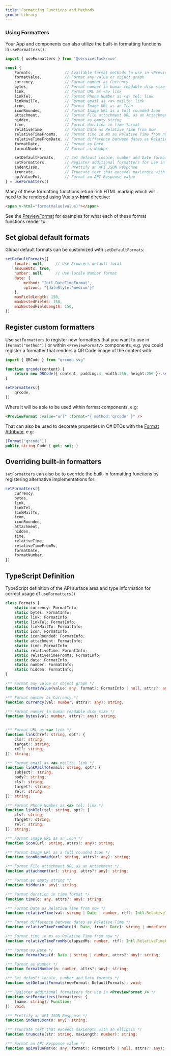 ```yaml
---
title: Formatting Functions and Methods
group: Library
---
```


### Using Formatters

Your App and components can also utilize the built-in formatting functions in `useFormatters()`:

```js
import { useFormatters } from '@servicestack/vue'

const {
    Formats,              // Available format methods to use in <PreviewFormat />
    formatValue,          // Format any value or object graph
    currency,             // Format number as Currency
    bytes,                // Format number in human readable disk size
    link,                 // Format URL as <a> link
    linkTel,              // Format Phone Number as <a> tel: link
    linkMailTo,           // Format email as <a> mailto: link
    icon,                 // Format Image URL as an Icon
    iconRounded,          // Format Image URL as a full rounded Icon
    attachment,           // Format File attachment URL as an Attachment
    hidden,               // Format as empty string
    time,                 // Format duration in time format
    relativeTime,         // Format Date as Relative Time from now
    relativeTimeFromMs,   // Format time in ms as Relative Time from now
    relativeTimeFromDate, // Format difference between dates as Relative Time
    formatDate,           // Format as Date
    formatNumber,         // Format as Number

    setDefaultFormats,    // Set default locale, number and Date formats
    setFormatters,        // Register additional formatters for use in <PreviewFormat />
    indentJson,           // Prettify an API JSON Response
    truncate,             // Truncate text that exceeds maxLength with an ellipsis
    apiValueFmt,          // Format an API Response value
} = useFormatters()
```

Many of these formatting functions return rich HTML markup which will need to be rendered using Vue's **v-html** directive:

```html
<span v-html="formatValue(value)"></span>
```

See the [PreviewFormat](/vue/formats) for examples for what each of these format functions render to. 

<api-reference component="setDefaultFormats"></api-reference>
## Set global default formats

Global default formats can be customized with `setDefaultFormats`:

```js
setDefaultFormats({
    locale: null,     // Use Browsers default local
    assumeUtc: true,
    number: null,     // Use locale Number format
    date: {
        method: "Intl.DateTimeFormat",
        options: "{dateStyle:'medium'}"
    },
    maxFieldLength: 150,
    maxNestedFields: 150,
    maxNestedFieldLength: 150,
})
```

<api-reference component="setFormatters"></api-reference>
## Register custom formatters

Use `setFormatters` to register new formatters that you want to use in `[Format("method")]` or 
within `<PreviewFormat/>` components, e.g. you could register a formatter that renders a QR Code image of the content with:

```ts
import { QRCode } from "qrcode-svg"

function qrcode(content) {
    return new QRCode({ content, padding:4, width:256, height:256 }).svg()
}

setFormatters({
    qrcode,
})
```

Where it will be able to be used within format components, e.g:

```html
<PreviewFormat :value="url" :format="{ method:'qrcode' }" />
```

That can also be used to decorate properties in C# DTOs with the [Format Attribute](/locode/formatters), e.g:

```csharp
[Format("qrcode")]
public string Code { get; set; }
```

## Overriding built-in formatters

`setFormatters` can also be to override the built-in formatting functions by registering alternative implementations for:

```ts
setFormatters({
    currency,
    bytes,
    link,
    linkTel,
    linkMailTo,
    icon,
    iconRounded,
    attachment,
    hidden,
    time,
    relativeTime,
    relativeTimeFromMs,
    formatDate,
    formatNumber,
})
```

## TypeScript Definition

TypeScript definition of the API surface area and type information for correct usage of `useFormatters()`

```ts
class Formats {
    static currency: FormatInfo;
    static bytes: FormatInfo;
    static link: FormatInfo;
    static linkTel: FormatInfo;
    static linkMailTo: FormatInfo;
    static icon: FormatInfo;
    static iconRounded: FormatInfo;
    static attachment: FormatInfo;
    static time: FormatInfo;
    static relativeTime: FormatInfo;
    static relativeTimeFromMs: FormatInfo;
    static date: FormatInfo;
    static number: FormatInfo;
    static hidden: FormatInfo;
}

/** Format any value or object graph */
function formatValue(value: any, format?: FormatInfo | null, attrs?: any): any;

/** Format number as Currency */
function currency(val: number, attrs?: any): string;

/** Format number in human readable disk size */
function bytes(val: number, attrs?: any): string;


/** Format URL as <a> link */
function link(href: string, opt?: {
    cls?: string;
    target?: string;
    rel?: string;
}): string;

/** Format email as <a> mailto: link */
function linkMailTo(email: string, opt?: {
    subject?: string;
    body?: string;
    cls?: string;
    target?: string;
    rel?: string;
}): string;

/** Format Phone Number as <a> tel: link */
function linkTel(tel: string, opt?: {
    cls?: string;
    target?: string;
    rel?: string;
}): string;

/** Format Image URL as an Icon */
function icon(url: string, attrs?: any): string;

/** Format Image URL as a full rounded Icon */
function iconRounded(url: string, attrs?: any): string;

/** Format File attachment URL as an Attachment */
function attachment(url: string, attrs?: any): string;

/** Format as empty string */
function hidden(o: any): string;

/** Format duration in time format */
function time(o: any, attrs?: any): string;

/** Format Date as Relative Time from now */
function relativeTime(val: string | Date | number, rtf?: Intl.RelativeTimeFormat): string | undefined;

/** Format difference between dates as Relative Time */
function relativeTimeFromDate(d: Date, from?: Date): string | undefined;

/** Format time in ms as Relative Time from now */
function relativeTimeFromMs(elapsedMs: number, rtf?: Intl.RelativeTimeFormat): string | undefined;

/** Format as Date */
function formatDate(d: Date | string | number, attrs?: any): string;

/** Format as Number */
function formatNumber(n: number, attrs?: any): string;

/** Set default locale, number and Date formats */
function setDefaultFormats(newFormat: DefaultFormats): void;

/** Register additional formatters for use in <PreviewFormat /> */
function setFormatters(formatters: {
    [name: string]: Function;
}): void;

/** Prettify an API JSON Response */
function indentJson(o: any): string;

/** Truncate text that exceeds maxLength with an ellipsis */
function truncate(str: string, maxLength: number): string;

/** Format an API Response value */
function apiValueFmt(o: any, format?: FormatInfo | null, attrs?: any): any;
```
